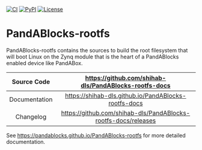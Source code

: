 [![CI](https://github.com/PandABlocks/PandABlocks-rootfs/actions/workflows/ci.yml/badge.svg)](https://github.com/PandABlocks/PandABlocks-rootfs/actions/workflows/ci.yml)
[![PyPI](https://img.shields.io/pypi/v/pandablocks.svg)](https://pypi.org/project/pandablocks)
[![License](https://img.shields.io/badge/License-Apache%202.0-blue.svg)](https://opensource.org/licenses/Apache-2.0)

# PandABlocks-rootfs

PandABlocks-rootfs contains the sources to build the root filesystem that
will boot Linux on the Zynq module that is the heart of a PandABlocks enabled
device like PandABox.

Source Code     | <https://github.com/shihab-dls/PandABlocks-rootfs-docs>
:---:           | :---:
Documentation   | <https://shihab-dls.github.io/PandABlocks-rootfs-docs>
Changelog       | <https://github.com/shihab-dls/PandABlocks-rootfs-docs/releases>

<!-- README only content. Anything below this line won't be included in index.md -->

See https://pandablocks.github.io/PandABlocks-rootfs for more detailed documentation.
